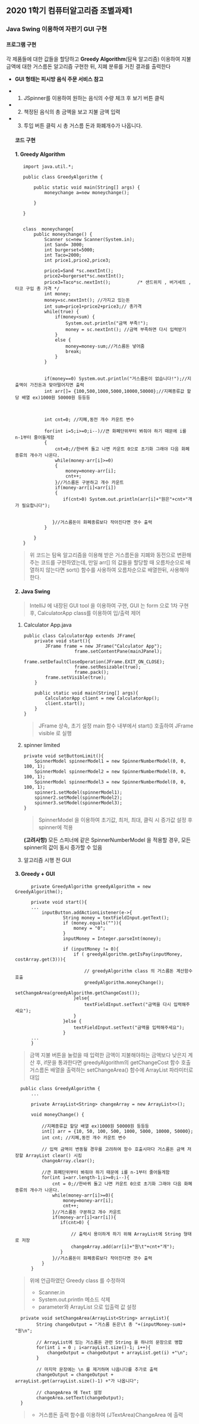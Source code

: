 ## 2020 1학기 컴퓨터알고리즘 조별과제1

### Java Swing 이용하여 자판기 GUI 구현

#### 프로그램 구현

   각 제품들에 대한 값들을 할당하고 **Greedy Algorithm**(탐욕 알고리즘) 이용하여 지불 금액에 대한 거스름돈 알고리즘 구현한 뒤, 지폐 분류를 거친 결과를 출력한다

- **GUI 형태는 피시방 음식 주문 서비스 참고**

- 1. JSpinner를 이용하여 원하는 음식의 수량 체크 후 보기 버튼 클릭
- 2. 책정된 음식의 총 금액을 보고 지불 금액 입력
- 3. 투입 버튼 클릭 시 총 거스름 돈과 화폐개수가 나옵니다.


   #### 코드 구현

  

   #### 1. **Greedy Algorithm** 
  ~~~~
     import java.util.*;
     
     public class GreedyAlgorithm {
     
         public static void main(String[] args) {
             moneychange a=new moneychange();
     
         }
     
     }
     
     
     class  moneychange{
         public moneychange() {
             Scanner sc=new Scanner(System.in);
             int Sand= 3000;
             int burgerset=5000;
             int Taco=2000;
             int price1,price2,price3;
     
             price1=Sand *sc.nextInt();
             price2=burgerset*sc.nextInt();
             price3=Taco*sc.nextInt();          /* 샌드위치 , 버거세트 ,타코 구입 총 가격 */
             int money;
             money=sc.nextInt(); //가지고 있는돈
             int sum=price1+price2+price3;// 총가격
             while(true) {
                 if(money<sum) {
                     System.out.println("금액 부족!");
                     money = sc.nextInt(); //금액 부족하면 다시 입력받기
                 }
                 else {
                     money=money-sum;//거스름돈 넣어줌
                     break;
                 }
             }
     
     
             if(money==0) System.out.println("거스름돈이 없습니다!");//지출액이 가진돈과 맞아떨어지면 출력
             int arr[]= {100,500,1000,5000,10000,50000};//지폐종류값 할당 배열 ex)1000원 50000원 등등등
     
     
     
             int cnt=0; //지폐,동전 개수 카운트 변수
     
             for(int i=5;i>=0;i--)//큰 화폐단위부터 봐줘야 하기 때문에 i를 n-1부터 줄어들게함
             {
                 cnt=0;//한바퀴 돌고 나면 카운트 0으로 초기화 그래야 다음 화폐종류의 개수가 나온다.
                 while(money-arr[i]>=0)
                 {
                     money=money-arr[i];
                     cnt++;
                 }//거스름돈 구분하고 개수 카운트
                 if(money-arr[i]<arr[i])
                 {
                    if(cnt>0) System.out.println(arr[i]+"원은"+cnt+"개가 필요합니다");
     
      
                }//거스름돈이 화폐종류보다 작아진다면 갯수 출력
             }
     
         }
     }
   ~~~~
  
      
   >위 코드는 탐욕 알고리즘을 이용해  받은 거스름돈을 지폐와 동전으로 변환해주는 코드를 구현하였는데, 
   만일 arr[] 의 값들을 할당할 때  오름차순으로 배열하지 않는다면 sort() 함수를 사용하여 오름차순으로 배열한뒤, 사용해야 한다.
       
  
  #### 2.  **Java Swing**
  
  > IntelliJ 에 내장된 GUI tool 을 이용하여 구현, GUI 는 form 으로 1차 구현 후, CalculatorApp class를 이용하여 입/출력 제어
 
  1) Calculator App.java
  
        ~~~~
        public class CalculatorApp extends JFrame{
            private void start(){
                JFrame frame = new JFrame("Calculator App");
                           frame.setContentPane(mainJPanel);
                           frame.setDefaultCloseOperation(JFrame.EXIT_ON_CLOSE);
                           frame.setResizable(true);
                           frame.pack();
                frame.setVisible(true);
            }
            
            public static void main(String[] args){
                CalculatorApp client = new CalculatorApp();
                client.start();
            }
        }
        ~~~~
      
      >JFrame 상속, 초기 설정
      >main 함수 내부에서 start() 호출하여 JFrame visible 로 실행
  
  2) spinner limited
        ~~~~
        private void setButtonLimit(){
            SpinnerModel spinnerModel1 = new SpinnerNumberModel(0, 0, 100, 1);
            SpinnerModel spinnerModel2 = new SpinnerNumberModel(0, 0, 100, 1);
            SpinnerModel spinnerModel3 = new SpinnerNumberModel(0, 0, 100, 1);
            spinner1.setModel(spinnerModel1);
            spinner2.setModel(spinnerModel2);
            spinner3.setModel(spinnerModel3);                                    
        }    
        ~~~~
      > SpinnerModel 을 이용하여 초기값, 최저, 최대, 클릭 시 증가값 설정 후 spinner에 적용
      
      **(고려사항)** 모든 스피너에 같은 SpinnerNumberModel 을 적용할 경우, 모든 spinner의 값이 동시 증가할 수 있음
  
  3) 알고리즘 시행 전 GUI
  
  #### 3. Greedy + GUI
    
            private GreedyAlgorithm greedyAlgorithm = new GreedyAlgorithm();
            
            private void start(){
            ...
                inputButton.addActionListener(e->{
                        String money = textFieldInput.getText();
                        if (money.equals("")){
                            money = "0";
                        }
                        inputMoney = Integer.parseInt(money);
            
                        if (inputMoney != 0){
                            if ( greedyAlgorithm.getIsPay(inputMoney, costArray.get(3))){
                                
                                // greedyAlgorithm class 의 거스름돈 계산함수 호출
                                greedyAlgorithm.moneyChange();
                                setChangeArea(greedyAlgorithm.getChangeCost());
                            }else{
                                textFieldInput.setText("금액을 다시 입력해주세요");
                            }
                        }else {
                            textFieldInput.setText("금액을 입력해주세요");
                        }
            ...
            }

  > 금액 지불 버튼을 눌렀을 때 입력한 금액이 지불해야하는 금액보다 낮은지 계산 후,
  > if문을 통과한다면 greedyAlgorithm의 getChangeCost 함수 호출
  > 거스름돈 배열을 출력하는 setChangeArea() 함수에 ArrayList<String> 파라미터로 대입
    
   
  ~~~~
    public class GreedyAlgorithm {
        ...
    
        private ArrayList<String> changeArray = new ArrayList<>();
    
        void moneyChange() {
            
            //지폐종류값 할당 배열 ex)1000원 50000원 등등등
            int[] arr = {10, 50, 100, 500, 1000, 5000, 10000, 50000};
            int cnt; //지폐,동전 개수 카운트 변수
    
            // 입력 금액이 변동될 경우를 고려하여 함수 호출시마다 거스름돈 금액 저장할 ArrayList clear() 시킴
            changeArray.clear();
            
            //큰 화폐단위부터 봐줘야 하기 때문에 i를 n-1부터 줄어들게함
            for(int i=arr.length-1;i>=0;i--){
                cnt = 0;//한바퀴 돌고 나면 카운트 0으로 초기화 그래야 다음 화폐종류의 개수가 나온다.
                while(money-arr[i]>=0){
                    money=money-arr[i];
                    cnt++;
                }//거스름돈 구분하고 개수 카운트
                if(money-arr[i]<arr[i]){
                   if(cnt>0) {
                   
                       // 출력시 용이하게 하기 위해 ArrayList에 String 형태로 저장
                       changeArray.add(arr[i]+"원\t"+cnt+"개");
                   }
                }//거스름돈이 화폐종류보다 작아진다면 갯수 출력
            }
        }

  ~~~~
  > 위에 언급하였던 Greedy class 를 수정하여 
  > - Scanner.in
  > - System.out.println 메소드 삭제
  > - parameter와 ArrayList<String> 으로 입출력 값 설정
 
  ~~~~
    private void setChangeArea(ArrayList<String> arrayList){
          String changeOutput = "거스름 돈은\t 총 "+(inputMoney-sum)+ "원\n";
          
          // ArrayList에 있는 거스름돈 관련 String 을 하나의 문장으로 병합
          for(int i = 0 ; i<arrayList.size()-1; i++){
              changeOutput = changeOutput + arrayList.get(i) +"\n";
          }
          
          // 마지막 문장에는 \n 를 제거하며 나옵니다를 추가로 출력
          changeOutput = changeOutput + arrayList.get(arrayList.size()-1) +"가 나옵니다";
          
          // changeArea 에 Text 설정
          changeArea.setText(changeOutput);
    }
  ~~~~
  
  > - 거스름돈 출력 함수를 이용하여 (JTextArea)ChangeArea 에 출력
  
  


 

